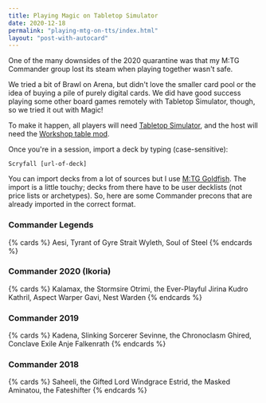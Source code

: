 ```yaml
---
title: Playing Magic on Tabletop Simulator
date: 2020-12-18
permalink: "playing-mtg-on-tts/index.html"
layout: "post-with-autocard"
---
```


One of the many downsides of the 2020 quarantine was that my M:TG Commander group lost its steam when playing together wasn't safe.

We tried a bit of Brawl on Arena, but didn't love the smaller card pool or the idea of buying a pile of purely digital cards. We did have good success playing some other board games remotely with Tabletop Simulator, though, so we tried it out with Magic!

To make it happen, all players will need [Tabletop Simulator](https://store.steampowered.com/app/286160/Tabletop_Simulator/), and the host will need the [Workshop table mod](https://steamcommunity.com/sharedfiles/filedetails/?id=2222607479).

Once you're in a session, import a deck by typing (case-sensitive):

```Scryfall [url-of-deck]```

You can import decks from a lot of sources but I use [M:TG Goldfish](https://www.mtggoldfish.com). The import is a little touchy; decks from there have to be user decklists (not price lists or archetypes). So, here are some Commander precons that are already imported in the correct format.


### Commander Legends

{% cards %}
<auto-card-image data-deck-url="https://www.mtggoldfish.com/deck/3635526">Aesi, Tyrant of Gyre Strait</auto-card-image>
<auto-card-image data-deck-url="https://www.mtggoldfish.com/deck/3635529">Wyleth, Soul of Steel</auto-card-image>
{% endcards %}

### Commander 2020 (Ikoria)

{% cards %}
<auto-card-image data-deck-url="https://www.mtggoldfish.com/deck/3633408">Kalamax, the Stormsire</auto-card-image>
<auto-card-image data-deck-url="https://www.mtggoldfish.com/deck/3633678">Otrimi, the Ever-Playful</auto-card-image>
<auto-card-image data-deck-url="https://www.mtggoldfish.com/deck/3633680">Jirina Kudro</auto-card-image>
<auto-card-image data-deck-url="https://www.mtggoldfish.com/deck/3633681">Kathril, Aspect Warper</auto-card-image>
<auto-card-image data-deck-url="https://www.mtggoldfish.com/deck/3633683">Gavi, Nest Warden</auto-card-image>
{% endcards %}

### Commander 2019

{% cards %}
<auto-card-image data-deck-url="https://www.mtggoldfish.com/deck/3635544">Kadena, Slinking Sorcerer</auto-card-image>
<auto-card-image data-deck-url="https://www.mtggoldfish.com/deck/3661597">Sevinne, the Chronoclasm</auto-card-image>
<auto-card-image data-deck-url="https://www.mtggoldfish.com/deck/3661600">Ghired, Conclave Exile</auto-card-image>
<auto-card-image data-deck-url="https://www.mtggoldfish.com/deck/3661605">Anje Falkenrath</auto-card-image>
{% endcards %}

### Commander 2018

{% cards %}
<auto-card-image data-deck-url="https://www.mtggoldfish.com/deck/3661614">Saheeli, the Gifted</auto-card-image>
<auto-card-image data-deck-url="https://www.mtggoldfish.com/deck/3661617">Lord Windgrace</auto-card-image>
<auto-card-image data-deck-url="https://www.mtggoldfish.com/deck/3661622">Estrid, the Masked</auto-card-image>
<auto-card-image data-deck-url="https://www.mtggoldfish.com/deck/3661615">Aminatou, the Fateshifter</auto-card-image>
{% endcards %}

<!-- <auto-card-image data-deck-url="https://www.mtggoldfish.com/deck/3635547">Ral Zarek</auto-card-image> -->
